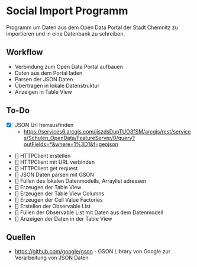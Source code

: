 # Social Import Programm

Programm um  Daten aus dem Open Data Portal der Stadt Chemnitz zu importieren und in eine Datenbank zu schreiben.

## Workflow

- Verbindung zum Open Data Portal aufbauen
- Daten aus dem Portal laden
- Parsen der JSON Daten
- Übertragen in lokale Datenstruktur
- Anzeigen in Table View

## To-Do
- [x] JSON Url herrausfinden
  - https://services6.arcgis.com/jiszdsDupTUO3fSM/arcgis/rest/services/Schulen_OpenData/FeatureServer/0/query?outFields=*&where=1%3D1&f=geojson
- [] HTTPClient erstellen
- [] HTTPClient mit URL verbinden
- [] HTTPClient get request
- [] JSON Daten parsen mit GSON
- [] Füllen des lokalen Datenmodells, Arraylist adressen
- [] Erzeugen der Table View
- [] Erzeugen der Table View Columns
- [] Erzeugen der Cell Value Factories
- [] Erstellen der Observable List
- [] Füllen der Observable List mit Daten aus dem Datenmodell
- [] Anzeigen der Daten in der Table View


## Quellen
- https://github.com/google/gson - GSON Library von Google zur Verarbeitung von JSON Daten
